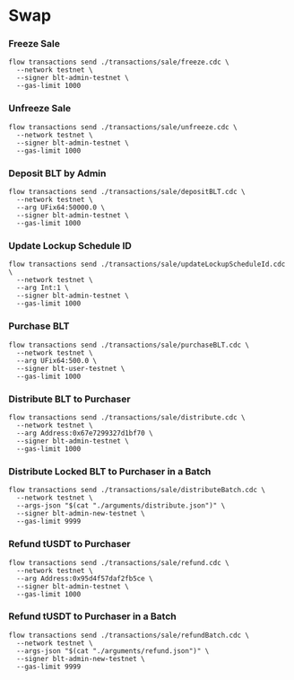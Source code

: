 # Swap
### Freeze Sale
```
flow transactions send ./transactions/sale/freeze.cdc \
  --network testnet \
  --signer blt-admin-testnet \
  --gas-limit 1000
```

### Unfreeze Sale
```
flow transactions send ./transactions/sale/unfreeze.cdc \
  --network testnet \
  --signer blt-admin-testnet \
  --gas-limit 1000
```

### Deposit BLT by Admin
```
flow transactions send ./transactions/sale/depositBLT.cdc \
  --network testnet \
  --arg UFix64:50000.0 \
  --signer blt-admin-testnet \
  --gas-limit 1000
```

### Update Lockup Schedule ID
```
flow transactions send ./transactions/sale/updateLockupScheduleId.cdc \
  --network testnet \
  --arg Int:1 \
  --signer blt-admin-testnet \
  --gas-limit 1000
```

### Purchase BLT
```
flow transactions send ./transactions/sale/purchaseBLT.cdc \
  --network testnet \
  --arg UFix64:500.0 \
  --signer blt-user-testnet \
  --gas-limit 1000
```

### Distribute BLT to Purchaser
```
flow transactions send ./transactions/sale/distribute.cdc \
  --network testnet \
  --arg Address:0x67e7299327d1bf70 \
  --signer blt-admin-testnet \
  --gas-limit 1000
```

### Distribute Locked BLT to Purchaser in a Batch
```
flow transactions send ./transactions/sale/distributeBatch.cdc \
  --network testnet \
  --args-json "$(cat "./arguments/distribute.json")" \
  --signer blt-admin-new-testnet \
  --gas-limit 9999
```

### Refund tUSDT to Purchaser
```
flow transactions send ./transactions/sale/refund.cdc \
  --network testnet \
  --arg Address:0x95d4f57daf2fb5ce \
  --signer blt-admin-testnet \
  --gas-limit 1000
```

### Refund tUSDT to Purchaser in a Batch
```
flow transactions send ./transactions/sale/refundBatch.cdc \
  --network testnet \
  --args-json "$(cat "./arguments/refund.json")" \
  --signer blt-admin-new-testnet \
  --gas-limit 9999
```
